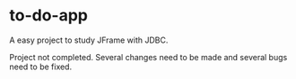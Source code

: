 # to-do-app
A easy project to study JFrame with JDBC. 

Project not completed. Several changes need to be made and several bugs need to be fixed.
